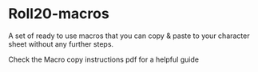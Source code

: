 # Roll20-macros
A set of ready to use macros that you can copy &amp; paste to your character sheet without any further steps.

Check the Macro copy instructions pdf for a helpful guide
